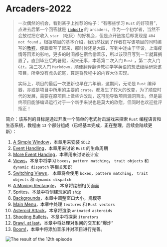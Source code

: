 # Arcaders-2022

> 一次偶然的机会，看到某乎上推荐的帖子：“有哪些学习 `Rust` 的好项目”，点进去后第一个回答就是 [`jadpole`](https://github.com/jadpole) 的 `arcaders`，作为一个初学者，当然不会放过把它收入 `star` （吃灰）的好机会，但是点开链接后却发现是 `404 not found` 。根据项目的基本介绍，我仍然找到了作者在写该项目的同时编写的[教程](https://github.com/jadpole/jadpole.github.io/tree/update-arcaders-1.13/_posts)，便跟着写了起来，那时候还是大四，写到中途由于毕设，上海疫情等因素的影响，更多的时间都在宿舍偷着乐，所以该项目写到一半就算搁置了。直到毕业后的暑假，闲来无事，本着第二次入门 `Rust` ，第二次入门 `Git`，第三次入门 `Markdown`，顺便翻译翻译教程学学英语的想法继续研究该项目，所幸没有虎头蛇尾，算是将教程中的内容大体实现。
>
> 实际上，项目的最后一次更新也早在六年前，这期间，无论是 `Rust` 编译器，亦或是项目中所用的主要的 `crate`，都发生了较大的改变，为了顺应时代的发展，需要在原项目上做些许改动，这可能导致项目漏洞百出，但是最终项目能够编译运行对于一个新手来说也是莫大的欣慰，但同时也欢迎批评指正！

简介：该系列的目标是通过开发一个简单的老式射击游戏来探索 `Rust` 编程语言和生态系统，教程由 `13` 个部分组成（已经基本完成，正在整理，后续会陆续更新）：

1. [A Simple Window](https://github.com/ninelie-daybreak/arcaders-2022/blob/main/tutorial/1.%20A%20Simple%20Window.md)，本章用来安装 `SDL2`
2. [Event Handling](https://github.com/ninelie-daybreak/arcaders-2022/blob/main/tutorial/2.%20Event%20Handling.md)，本章用来讨论 `Rust` 的生命周期
3. [More Event Handing](https://github.com/ninelie-daybreak/arcaders-2022)，本章用来讨论设计宏
4. [Views](https://github.com/ninelie-daybreak/arcaders-2022)，本章中将学习 `boxes`，`pattern matching`， `trait objects` 和 `dynamic dispatch` 等相关知识
5. [Switching Views](https://github.com/ninelie-daybreak/arcaders-2022)， 本章将会使用 `boxes`，`pattern matching`， `trait objects` 和 `dynamic dispatch`
6. [A Moving Rectangle](https://github.com/ninelie-daybreak/arcaders-2022)， 本章将绘制相关画面
7. [Sprites](https://github.com/ninelie-daybreak/arcaders-2022)，本章中将创建玩家的 `ship`
8. [Backgrounds](https://github.com/ninelie-daybreak/arcaders-2022)，本章中调整窗口大小，规模等
9. [Main Menu](https://github.com/ninelie-daybreak/arcaders-2022)，本章中处理 `textures` 和 `Rust vectors`
10. [Asteroid Attack](https://github.com/ninelie-daybreak/arcaders-2022)，本章将渲染 `animated asteroids`
11. [Shooting Bullets](https://github.com/ninelie-daybreak/arcaders-2022)，本章中将探索 `iterators`
12. [Brawl, at last](https://github.com/ninelie-daybreak/arcaders-2022)，本章中将处理对象间的交互和“爆炸”
13. [Boom!](https://github.com/ninelie-daybreak/arcaders-2022)，本章中将添加音乐并对项目进行完善。

![The result of the 12th episode](https://github.com/jadpole/jadpole.github.io/blob/update-arcaders-1.13/images/arcade-20.png)